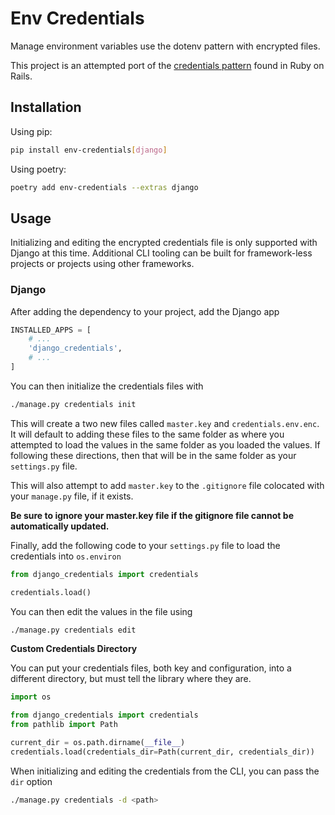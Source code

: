 # Env Credentials

Manage environment variables use the dotenv pattern with encrypted files.

This project is an attempted port of the [credentials pattern](https://edgeguides.rubyonrails.org/security.html#custom-credentials)
found in Ruby on Rails.

## Installation

Using pip:

```bash
pip install env-credentials[django]
```

Using poetry:

```bash
poetry add env-credentials --extras django
```

## Usage

Initializing and editing the encrypted credentials file is only supported with Django at this time. Additional CLI
tooling can be built for framework-less projects or projects using other frameworks.

### Django

After adding the dependency to your project, add the Django app

```python
INSTALLED_APPS = [
    # ...
    'django_credentials',
    # ...
]
```

You can then initialize the credentials files with

```bash
./manage.py credentials init
```

This will create a two new files called `master.key` and `credentials.env.enc`. It will  default to adding these files
to the same folder as where you attempted to load the values in the same folder as you loaded the values. If following
these directions, then that will be in the same folder as your `settings.py` file.

This will also attempt to add `master.key` to the `.gitignore` file colocated with your `manage.py` file, if it exists.

**Be sure to ignore your master.key file if the gitignore file cannot be automatically updated.**

Finally, add the following code to your `settings.py` file to load the credentials into `os.environ`

```python
from django_credentials import credentials

credentials.load()
```

You can then edit the values in the file using

```bash
./manage.py credentials edit
```

**Custom Credentials Directory**

You can put your credentials files, both key and configuration, into a different directory, but must tell the library
where they are.

```python
import os

from django_credentials import credentials
from pathlib import Path

current_dir = os.path.dirname(__file__)
credentials.load(credentials_dir=Path(current_dir, credentials_dir))
```

When initializing and editing the credentials from the CLI, you can pass the `dir` option

```bash
./manage.py credentials -d <path>
```
